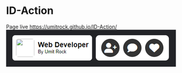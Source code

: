 # ID-Action
Page live https://umitrock.github.io/ID-Action/
<img src="https://github.com/UmitRock/ID-Action/blob/main/page.PNG?raw=true" alt="">

